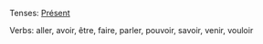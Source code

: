 Tenses: [Présent](https://www.linguno.com/study/tenseGuideForTense/25/ "Open tense details")

Verbs: aller, avoir, être, faire, parler, pouvoir, savoir, venir, vouloir